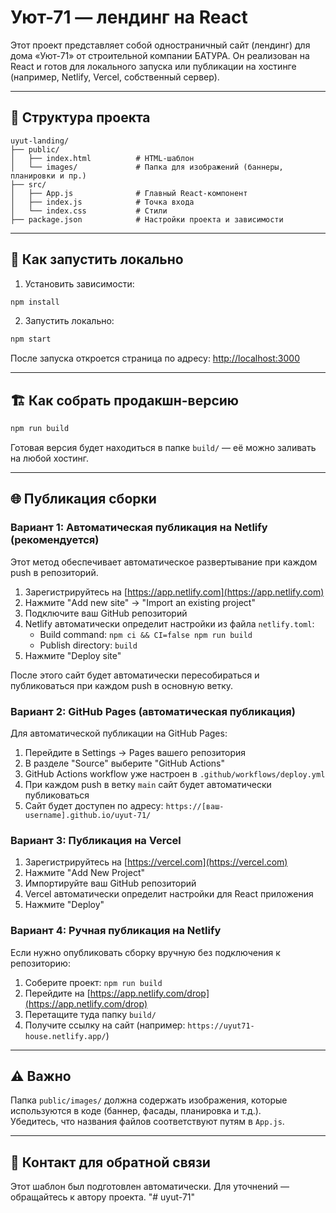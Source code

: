 
# Уют-71 — лендинг на React

Этот проект представляет собой одностраничный сайт (лендинг) для дома «Уют-71» от строительной компании БАТУРА. Он реализован на React и готов для локального запуска или публикации на хостинге (например, Netlify, Vercel, собственный сервер).

---

## 📁 Структура проекта

```
uyut-landing/
├── public/
│   ├── index.html          # HTML-шаблон
│   └── images/             # Папка для изображений (баннеры, планировки и пр.)
├── src/
│   ├── App.js              # Главный React-компонент
│   ├── index.js            # Точка входа
│   └── index.css           # Стили
├── package.json            # Настройки проекта и зависимости
```

---

## 🚀 Как запустить локально

1. Установить зависимости:

```bash
npm install
```

2. Запустить локально:

```bash
npm start
```

После запуска откроется страница по адресу: [http://localhost:3000](http://localhost:3000)

---

## 🏗 Как собрать продакшн-версию

```bash
npm run build
```

Готовая версия будет находиться в папке `build/` — её можно заливать на любой хостинг.

---

## 🌐 Публикация сборки

### Вариант 1: Автоматическая публикация на Netlify (рекомендуется)

Этот метод обеспечивает автоматическое развертывание при каждом push в репозиторий.

1. Зарегистрируйтесь на [https://app.netlify.com](https://app.netlify.com)
2. Нажмите "Add new site" → "Import an existing project"
3. Подключите ваш GitHub репозиторий
4. Netlify автоматически определит настройки из файла `netlify.toml`:
   - Build command: `npm ci && CI=false npm run build`
   - Publish directory: `build`
5. Нажмите "Deploy site"

После этого сайт будет автоматически пересобираться и публиковаться при каждом push в основную ветку.

### Вариант 2: GitHub Pages (автоматическая публикация)

Для автоматической публикации на GitHub Pages:

1. Перейдите в Settings → Pages вашего репозитория
2. В разделе "Source" выберите "GitHub Actions"
3. GitHub Actions workflow уже настроен в `.github/workflows/deploy.yml`
4. При каждом push в ветку `main` сайт будет автоматически публиковаться
5. Сайт будет доступен по адресу: `https://[ваш-username].github.io/uyut-71/`

### Вариант 3: Публикация на Vercel

1. Зарегистрируйтесь на [https://vercel.com](https://vercel.com)
2. Нажмите "Add New Project"
3. Импортируйте ваш GitHub репозиторий
4. Vercel автоматически определит настройки для React приложения
5. Нажмите "Deploy"

### Вариант 4: Ручная публикация на Netlify

Если нужно опубликовать сборку вручную без подключения к репозиторию:

1. Соберите проект: `npm run build`
2. Перейдите на [https://app.netlify.com/drop](https://app.netlify.com/drop)
3. Перетащите туда папку `build/`
4. Получите ссылку на сайт (например: `https://uyut71-house.netlify.app/`)

---

## ⚠️ Важно

Папка `public/images/` должна содержать изображения, которые используются в коде (баннер, фасады, планировка и т.д.).  
Убедитесь, что названия файлов соответствуют путям в `App.js`.

---

## 👤 Контакт для обратной связи

Этот шаблон был подготовлен автоматически. Для уточнений — обращайтесь к автору проекта.
"# uyut-71" 
